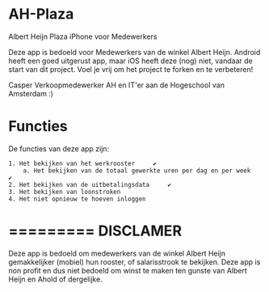 AH-Plaza
========

Albert Heijn Plaza iPhone voor Medewerkers

Deze app is bedoeld voor Medewerkers van de winkel Albert Heijn.
Android heeft een goed uitgerust app, maar iOS heeft deze (nog) niet, vandaar de start van dit project.
Voel je vrij om het project te forken en te verbeteren!



Casper
Verkoopmedewerker AH en IT'er aan de Hogeschool van Amsterdam :)

Functies
=========
De functies van deze app zijn:

    1. Het bekijken van het werkrooster     ✔
        a. Het bekijken van de totaal gewerkte uren per dag en per week     ✔
    2. Het bekijken van de uitbetalingsdata     ✔
    3. Het bekijken van loonstroken
    4. Het niet opnieuw te hoeven inloggen

=========
DISCLAMER
=========
Deze app is bedoeld om medewerkers van de winkel Albert Heijn gemakkelijker (mobiel) hun rooster, of salarisstrook
te bekijken.
Deze app is non profit en dus niet bedoeld om winst te maken ten gunste van Albert Heijn en Ahold of dergelijke.

